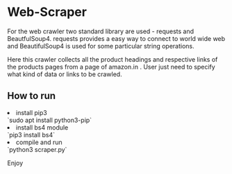 # Web-Scraper

For the web crawler two standard library are used - requests and BeautfulSoup4. requests provides a easy way to connect to world wide web and BeautifulSoup4 is used for some particular string operations.

Here this crawler collects all the product headings and respective links of the products pages from a page of amazon.in . User just need to specify what kind of data or links to be crawled.

## How to run
<li>install pip3</li> `sudo apt install python3-pip`
<li>install bs4 module</li> `pip3 install bs4`
<li>compile and run</li> `python3 scraper.py`

Enjoy
